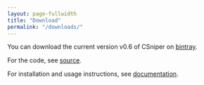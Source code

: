 ```yaml
---
layout: page-fullwidth
title: "Download"
permalink: "/downloads/"
---
```


You can download the current version v0.6 of CSniper on [bintray](https://bintray.com/dodinh/dkpro-csniper/CSniper/0.6.0/view#files).

For the code, see [source](https://github.com/dkpro/dkpro-csniper/tree/csniper-wicket-5).

For installation and usage instructions, see [documentation](/documentation/).
